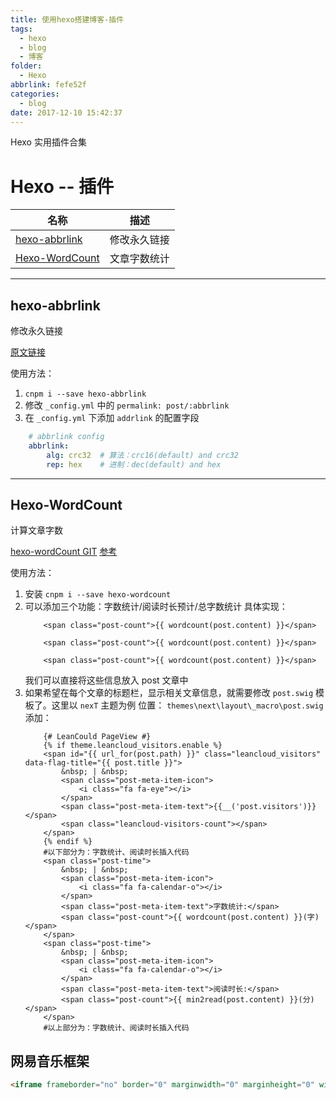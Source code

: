 ```yaml
---
title: 使用hexo搭建博客-插件
tags:
  - hexo
  - blog
  - 博客
folder:
  - Hexo
abbrlink: fefe52f
categories:
  - blog
date: 2017-12-10 15:42:37
---
```


Hexo 实用插件合集

<!-- more -->

# Hexo -- 插件

名称 | 描述
---|---
[hexo-abbrlink](#hexo-abbrlink) | 修改永久链接
[Hexo-WordCount](#Hexo-WordCount) | 文章字数统计

******

## hexo-abbrlink

修改永久链接

[原文链接](https://segmentfault.com/a/1190000005799711)

使用方法：

1. `cnpm i --save hexo-abbrlink`
2. 修改 `_config.yml` 中的 `permalink: post/:abbrlink`
3. 在 `_config.yml` 下添加 `addrlink` 的配置字段

```yml
    # abbrlink config
    abbrlink:
        alg: crc32  # 算法：crc16(default) and crc32
        rep: hex    # 进制：dec(default) and hex
```

******

## Hexo-WordCount

计算文章字数

[hexo-wordCount GIT](https://github.com/willin/hexo-wordcount)
[参考](http://www.joryhe.com/2016-06-06-hexo_wordcount_setting_your_post.html)

使用方法：

1. 安装 `cnpm i --save hexo-wordcount`
2. 可以添加三个功能：字数统计/阅读时长预计/总字数统计
    具体实现：
    ```swig 字数统计
        <span class="post-count">{{ wordcount(post.content) }}</span>
    ```
    ```swig 阅读市场预计
        <span class="post-count">{{ wordcount(post.content) }}</span>
    ```
    ```swig 总字数统计
        <span class="post-count">{{ wordcount(post.content) }}</span>
    ```
    我们可以直接将这些信息放入 post 文章中
3. 如果希望在每个文章的标题栏，显示相关文章信息，就需要修改 `post.swig` 模板了。这里以 `nexT` 主题为例
    位置： `themes\next\layout\_macro\post.swig`
    添加：
    ```swig
        {# LeanCould PageView #} 
        {% if theme.leancloud_visitors.enable %}
        <span id="{{ url_for(post.path) }}" class="leancloud_visitors" data-flag-title="{{ post.title }}">
            &nbsp; | &nbsp;
            <span class="post-meta-item-icon">
                <i class="fa fa-eye"></i>
            </span>
            <span class="post-meta-item-text">{{__('post.visitors')}} </span>
            <span class="leancloud-visitors-count"></span>
        </span>
        {% endif %} 
        #以下部分为：字数统计、阅读时长插入代码
        <span class="post-time">
            &nbsp; | &nbsp;
            <span class="post-meta-item-icon">
                <i class="fa fa-calendar-o"></i>
            </span>
            <span class="post-meta-item-text">字数统计:</span>
            <span class="post-count">{{ wordcount(post.content) }}(字)</span>
        </span>
        <span class="post-time">
            &nbsp; | &nbsp;
            <span class="post-meta-item-icon">
                <i class="fa fa-calendar-o"></i>
            </span>
            <span class="post-meta-item-text">阅读时长:</span>
            <span class="post-count">{{ min2read(post.content) }}(分)</span>
        </span>
        #以上部分为：字数统计、阅读时长插入代码
    ```

## 网易音乐框架

```html
<iframe frameborder="no" border="0" marginwidth="0" marginheight="0" width=330 height=110 src="//music.163.com/outchain/player?type=0&id=44525044&auto=1&height=90"></iframe>
```